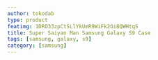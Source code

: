 ```yaml
---
author: tokodab
type: product
featimg: 1DRO33zpCtSLlYkUmR9WiFk2Oi8QWHtqS
title: Super Saiyan Man Samsung Galaxy S9 Case
tags: [samsung, galaxy, s9]
category: [samsung]
---
```

